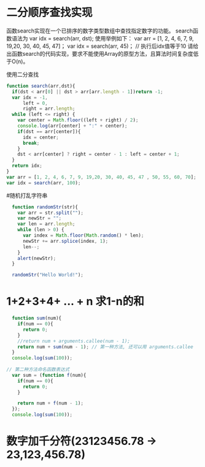 # 二分顺序查找实现

函数search实现在一个已排序的数字类型数组中查找指定数字的功能。
search函数语法为
var idx = search(arr, dst);
使用举例如下： 
var arr = [1, 2, 4, 6, 7, 9, 19,20, 30, 40, 45, 47]；
var idx = search(arr, 45)； // 执行后idx值等于10
请给出函数search的代码实现，要求不能使用Array的原型方法，且算法时间复杂度低于O(n)。


使用二分查找
```javascript
function search(arr,dst){
  if(dst < arr[0] || dst > arr[arr.length - 1])return -1;
  var idx = -1,
      left = 0,
      right = arr.length;
  while (left <= right) {
    var center = Math.floor((left + right) / 2);
    console.log(arr[center] + ":" + center);
    if(dst == arr[center]){
      idx = center;
      break;
    }
    dst < arr[center] ? right = center - 1 : left = center + 1;
  }
  return idx;
}
var arr = [1, 2, 4, 6, 7, 9, 19,20, 30, 40, 45, 47 , 50, 55, 60, 70];
var idx = search(arr, 100);
```
#随机打乱字符串
```javascript
  function randomStr(str){
    var arr = str.split("");
    var newStr = "";
    var len = arr.length;
    while (len > 0) {
      var index = Math.floor(Math.random() * len);
      newStr += arr.splice(index, 1);
      len--;
    }
    alert(newStr);
  }

  randomStr("Hello World!");
  ```
# 1+2+3+4+ ... + n 求1-n的和
```javascript
  function sum(num){
    if(num == 0){
      return 0;
    }
    //return num + arguments.callee(num - 1);
    return num + sum(num - 1); // 第一种方法, 还可以用 arguments.callee
  }
  console.log(sum(100));
  
// 第二种方法命名函数表达式
  var sum = (function f(num){
    if(num == 0){
      return 0;
    }

    return num + f(num - 1);
  });
  console.log(sum(100));
```
# 数字加千分符(23123456.78 -> 23,123,456.78)
